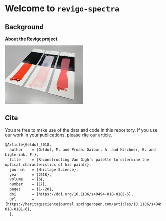 Welcome to `revigo-spectra`
================

<!-- WARNING: THIS FILE WAS AUTOGENERATED! DO NOT EDIT! -->

## Background

**About the Revigo project.**

<img width=50% src="https://github.com/fligt/revigo-spectra/blob/master/notebooks/images/eosine.png?raw=true">

## Cite

You are free to make use of the data and code in this repository. If you
use our work in your publications, please cite our
[article](https://doi.org/10.1186/s40494-018-0181-6).

    @Article{Geldof_2018,
      author    = {Geldof, M. and Proaño Gaibor, A. and Kirchner, E. and Ligterink, F.},
      title     = {Reconstructing Van Gogh’s palette to determine the optical characteristics of his paints},
      journal   = {Heritage Science},
      year      = {2018},
      volume    = {6},
      number    = {17},
      pages     = {1--20},
      doi       = {https://doi.org/10.1186/s40494-018-0181-6},
      url       = {https://heritagesciencejournal.springeropen.com/articles/10.1186/s40494-018-0181-6},
      },
